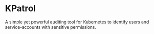 # KPatrol
A simple yet powerful auditing tool for Kubernetes to identify users and service-accounts with sensitive permissions. 
